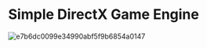 # Simple DirectX Game Engine
![e7b6dc0099e34990abf5f9b6854a0147](https://user-images.githubusercontent.com/24998577/129656870-0bdb21b7-3d86-458a-8e50-83ed7a2a4c6e.png)

